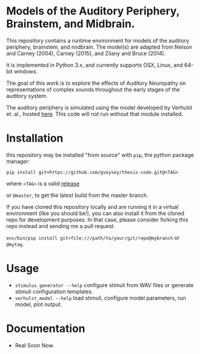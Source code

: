 # Models of the Auditory Periphery, Brainstem, and Midbrain. 
This repository contains a runtime environment for models of the auditory periphery, brainstem, and midbrain. 
The model(s) are adapted from Nelson and Carney (2004), Carney (2015), and Zilany and Bruce (2014).   

It is implemented in Python 3.x, and currently supports OSX, Linux, and 64-bit windows. 

The goal of this work is to explore the effects of Auditory Neuropathy on representations of complex sounds throughout
the early stages of the auditory system. 

The auditory periphery is simulated using the model developed by Verhulst et. al., hosted [here](https://github.com/AuditoryBiophysicsLab/verhulst-model-core).
This code will not run without that module installed. 



# Installation 
this repository may be installed "from source" with `pip`, the python package manager: 
```
pip install git+https://github.com/gvoysey/thesis-code.git@<TAG>
```
where `<TAG>` is a valid [release](https://github.com/gvoysey/thesis-code/releases)

or `@master`, to get the latest build from the master branch.  

If you have cloned this repository locally and are running it in a virtual environment (like you should be!), 
you can also install it from the cloned repo for development purposes.  In that case, please consider forking this repo instead and sending me a pull request.  

`env/bin/pip install git+file:///path/to/your/git/repo@mybranch` or `@mytag`. 
# Usage
 - `stimulus_generator --help` configure stimuli from WAV files or generate stimuli configuration templates.
 - `verhulst_model --help` load stimuli, configure model parameters, run model, plot output.
  
# Documentation 
 - Real Soon Now.